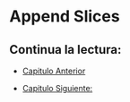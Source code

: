 # Append Slices

## Continua la lectura:

- [Capitulo Anterior](./../)                                                                 

- [Capitulo Siguiente: ](./../)